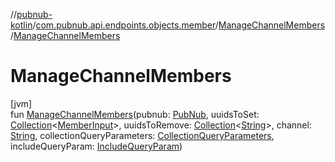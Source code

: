//[pubnub-kotlin](../../../index.md)/[com.pubnub.api.endpoints.objects.member](../index.md)/[ManageChannelMembers](index.md)/[ManageChannelMembers](-manage-channel-members.md)

# ManageChannelMembers

[jvm]\
fun [ManageChannelMembers](-manage-channel-members.md)(pubnub: [PubNub](../../com.pubnub.api/-pub-nub/index.md), uuidsToSet: [Collection](https://kotlinlang.org/api/latest/jvm/stdlib/kotlin.collections/-collection/index.html)&lt;[MemberInput](../../com.pubnub.api.models.consumer.objects.member/-member-input/index.md)&gt;, uuidsToRemove: [Collection](https://kotlinlang.org/api/latest/jvm/stdlib/kotlin.collections/-collection/index.html)&lt;[String](https://kotlinlang.org/api/latest/jvm/stdlib/kotlin/-string/index.html)&gt;, channel: [String](https://kotlinlang.org/api/latest/jvm/stdlib/kotlin/-string/index.html), collectionQueryParameters: [CollectionQueryParameters](../../com.pubnub.api.endpoints.objects.internal/-collection-query-parameters/index.md), includeQueryParam: [IncludeQueryParam](../../com.pubnub.api.endpoints.objects.internal/-include-query-param/index.md))
